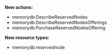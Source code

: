 **New actions:**

- memorydb:DescribeReservedNodes
- memorydb:DescribeReservedNodesOfferings
- memorydb:PurchaseReservedNodesOffering

**New resource types:**

- memorydb:reservednode
